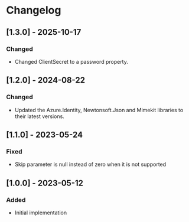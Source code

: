 # Changelog

## [1.3.0] - 2025-10-17
### Changed
- Changed ClientSecret to a password property.

## [1.2.0] - 2024-08-22
### Changed
- Updated the Azure.Identity, Newtonsoft.Json and Mimekit libraries to their latest versions.

## [1.1.0] - 2023-05-24
### Fixed
- Skip parameter is null instead of zero when it is not supported 

## [1.0.0] - 2023-05-12
### Added
- Initial implementation